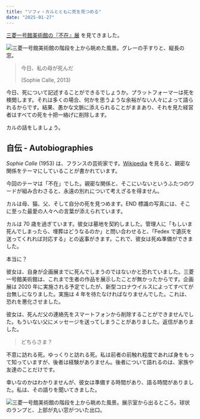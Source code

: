 ```yaml
---
title: "ソフィ・カルとともに死を見つめる"
date: "2025-01-27"
---
```


[三菱一号館美術館の『不在』展](https://mimt.jp/ex/ls2024/sophie-calle/) を見てきました。

![三菱一号館美術館の階段を上から眺めた風景。グレーの手すりと、縦長の窓。](https://i.imgur.com/RLejeT7.jpeg)

> 今日、私の母が死んだ
> 
> (Sophie Calle, 2013)

今日、死について記述することができるでしょうか。プラットフォーマーは死を検閲します。それは多くの場合、何かを思うような余裕がない人々によって語られるからです。結果、愚かな文脈に添えられることがままあり、それを見た経営者はすべての死を十把一絡げに削除します。

カルの話をしましょう。

## 自伝 - Autobiographies

_Sophie Calle_ (1953) は、フランスの芸術家です。[Wikipedia](https://ja.wikipedia.org/wiki/%E3%82%BD%E3%83%95%E3%82%A3%E3%83%BB%E3%82%AB%E3%83%AB) を見ると、親密な関係をテーマにしていることが書かれています。

今回のテーマは「不在」でした。親密な関係と、そこにいないというふたつのワードが組み合わさると、永遠の別れについて考えざるを得ません。

カルは母、猫、父、そして自分の死を見つめます。END 標識の写真には、そこに至った最愛の人々への言葉が添えられています。

カルは 70 歳を過ぎています。彼女は墓地を契約しました。管理人に「もしいま死んでしまったら、埋葬はどうなるのか」と問い合わせると、「Fedex で遺灰を送ってくれれば対応する」との返事がきます。これで、彼女は死ぬ準備ができました。

本当に？

彼女は、自身が企画展までに死んでしまうのではないかと恐れていました。三菱一号館美術館は、これまで生者の作品を展示したことが無かったからです。企画展は 2020 年に実施される予定でしたが、新型コロナウイルスによってすべてが台無しになりました。実施は 4 年を待たなければなりませんでした。これは、恐れを悪化させました。

彼女は、死んだ父の連絡先をスマートフォンから削除することができませんでした。もういない父にメッセージを送ってしまうことがありました。返信がありました。

> どちらさま？

不意に訪れる死。ゆっくりと訪れる死。私は前者の前触れ程度であれば身をもって知っていますが、後者は経験がありません。後者について語れるのは、家族や友達のことだけです。

幸いなのかはわかりませんが、彼女は準備する時間があり、語る時間がありました。私は、その語りを聞いてきました。

![三菱一号館美術館の階段を上から眺めた風景。展示室から出るところ。球状のランプと、上部が丸い窓がついた出口。](https://i.imgur.com/AWunJcQ.jpeg)